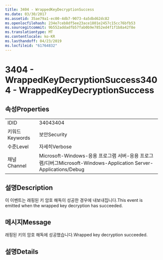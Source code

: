```yaml
---
title: 3404 - WrappedKeyDecryptionSuccess
ms.date: 03/30/2017
ms.assetid: 35ae79a1-ec00-4db7-9073-4a5dbd62dc82
ms.openlocfilehash: 234e7ceb8df5ee23ace1801e2457c15cc76bfb53
ms.sourcegitcommit: 9b552addadfb57fab0b9e7852ed4f1f1b8a42f8e
ms.translationtype: MT
ms.contentlocale: ko-KR
ms.lasthandoff: 04/23/2019
ms.locfileid: "61764832"
---
```

# <a name="3404---wrappedkeydecryptionsuccess"></a><span data-ttu-id="32f13-102">3404 - WrappedKeyDecryptionSuccess</span><span class="sxs-lookup"><span data-stu-id="32f13-102">3404 - WrappedKeyDecryptionSuccess</span></span>
## <a name="properties"></a><span data-ttu-id="32f13-103">속성</span><span class="sxs-lookup"><span data-stu-id="32f13-103">Properties</span></span>  
  
|||  
|-|-|  
|<span data-ttu-id="32f13-104">ID</span><span class="sxs-lookup"><span data-stu-id="32f13-104">ID</span></span>|<span data-ttu-id="32f13-105">3404</span><span class="sxs-lookup"><span data-stu-id="32f13-105">3404</span></span>|  
|<span data-ttu-id="32f13-106">키워드</span><span class="sxs-lookup"><span data-stu-id="32f13-106">Keywords</span></span>|<span data-ttu-id="32f13-107">보안</span><span class="sxs-lookup"><span data-stu-id="32f13-107">Security</span></span>|  
|<span data-ttu-id="32f13-108">수준</span><span class="sxs-lookup"><span data-stu-id="32f13-108">Level</span></span>|<span data-ttu-id="32f13-109">자세히</span><span class="sxs-lookup"><span data-stu-id="32f13-109">Verbose</span></span>|  
|<span data-ttu-id="32f13-110">채널</span><span class="sxs-lookup"><span data-stu-id="32f13-110">Channel</span></span>|<span data-ttu-id="32f13-111">Microsoft-Windows-응용 프로그램 서버-응용 프로그램/디버그</span><span class="sxs-lookup"><span data-stu-id="32f13-111">Microsoft-Windows-Application Server-Applications/Debug</span></span>|  
  
## <a name="description"></a><span data-ttu-id="32f13-112">설명</span><span class="sxs-lookup"><span data-stu-id="32f13-112">Description</span></span>  
 <span data-ttu-id="32f13-113">이 이벤트는 래핑된 키 암호 해독이 성공한 경우에 내보내집니다.</span><span class="sxs-lookup"><span data-stu-id="32f13-113">This event is emitted when the wrapped key decryption has succeeded.</span></span>  
  
## <a name="message"></a><span data-ttu-id="32f13-114">메시지</span><span class="sxs-lookup"><span data-stu-id="32f13-114">Message</span></span>  
 <span data-ttu-id="32f13-115">래핑된 키의 암호 해독에 성공했습니다.</span><span class="sxs-lookup"><span data-stu-id="32f13-115">Wrapped key decryption succeeded.</span></span>  
  
## <a name="details"></a><span data-ttu-id="32f13-116">설명</span><span class="sxs-lookup"><span data-stu-id="32f13-116">Details</span></span>

